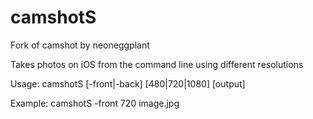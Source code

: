 # camshotS

Fork of camshot by neoneggplant

Takes photos on iOS from the command line using different resolutions

Usage: camshotS [-front|-back] [480|720|1080] [output]

Example: camshotS -front 720 image.jpg
